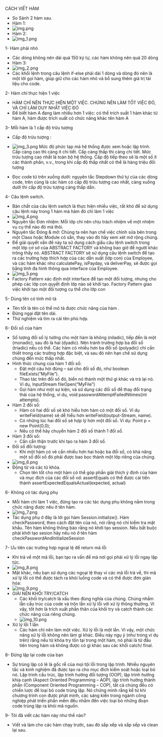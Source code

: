 CÁCH VIẾT HÀM

- So Sánh 2 hàm sau.
- Hàm 1: 
- ![img.png](img.png)
- Hàm 2: 
- ![img_1.png](img_1.png)


1- Hàm phải nhỏ 
- Các dòng không nên dài quá 150 ký tự, các hàm không nên quá 20 dòng 
- Hàm 3:
- ![img_2.png](img_2.png)
- Các khối lệnh trong câu lệnh if-else phải dài 1 dòng và dòng đó nên là một lời gọi hàm,
giúp giữ cho các hàm nhỏ và bổ sung thêm giá trị tài liệu cho code.

2- Hàm chỉ thực hiện 1 việc
- HÀM CHỈ NÊN THỰC HIỆN MỘT VIỆC. CHÚNG NÊN LÀM TỐT VIỆC ĐÓ, VÀ CHỈ LÀM DUY NHẤT VIỆC ĐÓ
- Để biết hàm A đang làm nhiều hơn 1 việc: có thể trích suất 1 hàm khác từ hàm A, hàm được trích xuất có chức năng khác
tên hàm A

3- Mỗi hàm là 1 cấp độ trừu tượng 
- Cấp độ trừu tượng :
- ![img_3.png](img_3.png)
  Mức độ phức tạp mà hệ thống được xem hoặc lập trình. Cấp càng cao thì càng ít chi tiết. Cấp càng thấp thì càng chi tiết.
Mức trừu tượng cao nhất là toàn bộ hệ thống. Cấp độ tiếp theo sẽ là một số ít các thành phần, v.v., trong khi cấp độ thấp
nhất có thể là hàng triệu đối tượng

- Đọc code từ trên xuống dưới: nguyên tắc Stepdown
thứ tự của các dòng code, trên cùng là các hàm có cấp độ trừu tượng cao nhất, càng xuống dưới thì cấp độ trừu tượng càng thấp dần.

4- Câu lệnh switch.
- Bản chất của câu lệnh switch là thực hiện nhiều việc, rất khó để sử dụng câu lệnh này trong 1 hàm mà hàm đó chỉ làm 1
việc
- ![img_4.png](img_4.png)
- Nguyên tắc Đơn nhiệm: Mỗi lớp chỉ nên chịu trách nhiệm về một nhiệm vụ cụ thể nào đó mà thôi.
- Nguyên tắc Đóng & mở: Chúng ta nên hạn chế việc chỉnh sửa bên trong một Class hoặc Module có sẵn, thay vào đó hãy xem 
xét mở rộng chúng.
- Để giải quyết vấn đề này ta sử dụng cách giấu câu lệnh switch trong  một
  lớp cơ sở của ABSTRACT FACTORY và không bao giờ để người khác trông thấy nó. ABSTRACT FACTORY sẽ sử dụng câu lệnh 
switch để tạo ra các trường hợp thích hợp của các dẫn xuất (lớp con) của Employee, và các hàm khác như calculatePay, 
isPayday, và deliverPay, sẽ được gọi bằng tính đa hình thông qua interface của Employee.
- ![img_5.png](img_5.png)
- Factory Pattern xác định một interface để tạo một đối tượng, nhưng cho phép các lớp con quyết định lớp nào sẽ khởi tạo.
Factory Pattern giao việc khởi tạo một đối tượng cụ thể cho lớp con

5- Dùng tên có tính mô tả
- Tên tốt là tên có thể mô tả được chức năng của hàm .
- Đừng ngại đặt tên dài.
- Thử nghiệm và tìm ra cái tên phù hợp.

6- Đối số của hàm
- Số lượng đối số lý tưởng cho một hàm là không (niladic), tiếp đến là một (monadic), sau đó là hai (dyadic). Nên tránh
trường hợp ba đối số (triadic) nếu có thể. Các hàm có nhiều hơn ba đối số (polyadic) chỉ cần thiết trong các trường hợp
đặc biệt, và sau đó nên hạn chế sử dụng chúng đến mức thấp nhất.
- Hình thức chung của hàm 1 đối số: 
  + Đặt một câu hỏi đúng – sai cho đối số đó, như boolean fileExists(“MyFile”).
  + Thao tác trên đối số đó, biến nó thành một thứ gì khác và trả lại nó. Ví dụ, InputStream fileOpen(“MyFile”) 
  + Gọi hàm như một sự kiện, và sử dụng các đối số để thay đổi trạng thái của hệ thống, ví dụ, 
  void passwordAttemptFailedNtimes(int attempts).
- Hàm 2 đối số: 
  + Hàm có hai đối số sẽ khó hiểu hơn hàm có một đối số. Ví dụ writeField(name) sẽ dễ hiểu hơn writeField(output-Stream,
  name).
  + Có những lúc hai đối số sẽ hợp lý hơn một đối số. Ví dụ:
    Point p = new Point(0,0);
  + Nếu có thể hãy chuyển hàm 2 đối số thành 1 đối số.
- Hàm 3 đối số:
   + Cần cẩn thận trước khi tạo ra hàm 3 đối số.
- Đối số đối tượng: 
  + Khi một hàm có vẻ cần nhiều hơn hai hoặc ba đối số, có khả năng một số đối số đó phải được bao bọc thành một lớp 
  riêng của chúng.
 -  ![img_6.png](img_6.png)
- Động từ và các từ khóa.
  + Chọn tên tốt cho một hàm có thể góp phần giải thích ý định của hàm và mục đích của các
    đối số vd:  assertEquals có thể được cải tiến thành assertExpectedEqualsActual(expected, actual)

6- Không có tác dụng phụ
 - Mỗi hàm chỉ làm 1 việc, đừng tạo ra các tác dụng phụ không nằm trong chức năng được nêu ở tên hàm.
 - ![img_7.png](img_7.png)
 - Tác dụng phụ ở đây là lời gọi hàm Session.initialize(). Hàm checkPassword, theo cách đặt tên của nó, nói rằng nó chỉ
kiểm tra mật khẩu. Tên hàm không thông báo rằng nó khởi tạo session. Nếu bắt buộc phải khởi tạo sesion hãy nêu nó ở tên 
hàm checkPasswordAndInitializeSession
 
7- Ưu tiên các trường hợp ngoại lệ để return mã lỗi
 - Khi trả về một mã lỗi, bạn tạo ra vấn đề mà nơi gọi phải xử lý lỗi ngay lập tức.
 - ![img_8.png](img_8.png)
 - Mặt khác, nếu bạn sử dụng các ngoại lệ thay vì các mã lỗi trả về, thì mã xử lý lỗi có thể được tách ra khỏi luồng code 
và có thể được đơn giản hóa:
 - ![img_9.png](img_9.png)
 - GIẢI NÉN KHỐI TRY/CATCH
   - Các khối try/catch là xấu theo đúng nghĩa của chúng. Chúng nhầm lẫn cấu trúc của code và trộn lẫn xử lý lỗi với xử 
   lý thông thường. Vì vậy, tốt hơn là trích xuất phần thân của khối try và catch thành các chức năng của riêng chúng.
   - ![img_10.png](img_10.png)
 - Xử lý lỗi 1 lần 
   - Các hàm chỉ nên làm một việc. Xử lý lỗi là một lần. Vì vậy, một chức năng xử lý lỗi không nên làm gì khác. Điều này 
   ngụ ý (như trong ví dụ trên) rằng nếu từ khóa try tồn tại trong một hàm, nó phải là từ đầu tiên trong hàm và không 
   được có gì khác sau các khối catch/ final.

8- Đừng lặp lại code của bạn
 - Sự trùng lặp có lẽ là gốc rễ của mọi tội lỗi trong lập trình. Nhiều nguyên tắc và kinh nghiệm đã được tạo ra cho mục 
đích kiểm soát hoặc loại bỏ nó. Lập trình cấu trúc, lập trình hướng đối tượng (OOP), lập trình hướng khía cạnh (Aspect 
Oriented Programming – AOP), lập trình hướng thành phần (Component Oriented Programming – COP), tất cả chúng đều có 
chiến lược để loại bỏ code trùng lặp. Nó chứng minh rằng kể từ khi chương trình con được phát minh, các sáng kiến 
trong ngành công nghiệp phát triển phần mềm đều nhắm đến việc loại bỏ những đoạn code trùng lặp ra khỏi mã nguồn.

9- Tôi đã viết các hàm này như thế nào?
  - Viết và làm cho các hàm chạy trước, sau đó sắp xếp và xắp sếp và clean lại sau.
